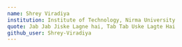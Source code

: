 ```yaml
---
name: Shrey Viradiya
institution: Institute of Technology, Nirma University
quote: Jab Jab Jiske Lagne hai, Tab Tab Uske Lagte Hai
github_user: Shrey-Viradiya
---
```


